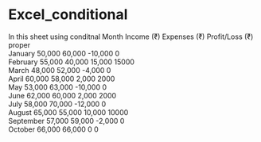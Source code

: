 # Excel_conditional
In this sheet using conditnal 
Month	Income (₹)	Expenses (₹)	Profit/Loss (₹)	proper	
January	50,000	60,000	-10,000	0	
February	55,000	40,000	15,000	15000	
March	48,000	52,000	-4,000	0	
April	60,000	58,000	2,000	2000	
May	53,000	63,000	-10,000	0	
June	62,000	60,000	2,000	2000	
July	58,000	70,000	-12,000	0	
August	65,000	55,000	10,000	10000	
September	57,000	59,000	-2,000	0	
October	66,000	66,000	0	0	
